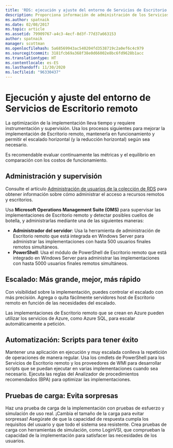 ```yaml
---
title: 'RDS: ejecución y ajuste del entorno de Servicios de Escritorio remoto'
description: Proporciona información de administración de los Servicios de Escritorio remoto.
ms.author: spatnaik
ms.date: 02/08/2017
ms.topic: article
ms.assetid: 79909767-a4c3-4ecf-8d3f-77d37a663153
author: spatnaik
manager: scottman
ms.openlocfilehash: 5a68569943ac540204fd3538719c2a0ef6c4c979
ms.sourcegitcommit: 3181fcb69a368f38e0d66002e8bc6fd9628b1acc
ms.translationtype: HT
ms.contentlocale: es-ES
ms.lasthandoff: 11/30/2020
ms.locfileid: "96330437"
---
```

# <a name="run-and-tune-your-remote-desktop-services-environment"></a>Ejecución y ajuste del entorno de Servicios de Escritorio remoto

La optimización de la implementación lleva tiempo y requiere instrumentación y supervisión. Usa los procesos siguientes para mejorar la implementación de Escritorio remoto, mantenerla en funcionamiento y permitir el escalado horizontal (y la reducción horizontal) según sea necesario.

Es recomendable evaluar continuamente las métricas y el equilibrio en comparación con los costos de funcionamiento.

## <a name="management-and-monitoring"></a>Administración y supervisión

Consulte el artículo [Administración de usuarios de la colección de RDS](rds-user-management.md) para obtener información sobre cómo administrar el acceso a recursos remotos y escritorios.

Usa **Microsoft Operations Management Suite (OMS)** para supervisar las implementaciones de Escritorio remoto y detectar posibles cuellos de botella, y administrarlas mediante una de las siguientes maneras:

- **Administrador del servidor**: Usa la herramienta de administración de Escritorio remoto que está integrada en Windows Server para administrar las implementaciones con hasta 500 usuarios finales remotos simultáneos.
- **PowerShell**: Usa el módulo de PowerShell de Escritorio remoto que está integrado en Windows Server para administrar las implementaciones con hasta 5000 usuarios finales remotos simultáneos.

## <a name="scale-bigger-better-faster"></a>Escalado: Más grande, mejor, más rápido

Con visibilidad sobre la implementación, puedes controlar el escalado con más precisión. Agrega o quita fácilmente servidores host de Escritorio remoto en función de las necesidades del escalado.

Las implementaciones de Escritorio remoto que se crean en Azure pueden utilizar los servicios de Azure, como Azure SQL, para escalar automáticamente a petición.

## <a name="automation-script-for-success"></a>Automatización: Scripts para tener éxito

Mantener una aplicación en ejecución y muy escalada conlleva la repetición de operaciones de manera regular. Usa los cmdlets de PowerShell para los Servicios de Escritorio remoto y los proveedores de WMI para desarrollar scripts que se puedan ejecutar en varias implementaciones cuando sea necesario. Ejecuta las reglas del Analizador de procedimientos recomendados (BPA) para optimizar las implementaciones.

## <a name="load-testing-avoid-surprises"></a>Pruebas de carga: Evita sorpresas

Haz una prueba de carga de la implementación con pruebas de esfuerzo y simulación de uso real. ¡Cambia el tamaño de la carga para evitar sorpresas! Asegúrate de que la capacidad de respuesta cumpla los requisitos del usuario y que todo el sistema sea resistente. Crea pruebas de carga con herramientas de simulación, como LoginVSI, que comprueban la capacidad de la implementación para satisfacer las necesidades de los usuarios.
